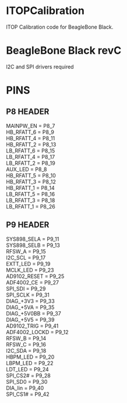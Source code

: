 # ITOPCalibration  
ITOP Calibration code for BeagleBone Black.  

# BeagleBone Black revC  
I2C and SPI drivers required  

# PINS  
## P8 HEADER  
MAINPW_EN = P8_7  
HB_RFATT_6 = P8_9  
HB_RFATT_4 = P8_11  
HB_RFATT_2 = P8_13  
LB_RFATT_6 = P8_15  
LB_RFATT_4 = P8_17  
LB_RFATT_2 = P8_19  
AUX_LED = P8_8  
HB_RFATT_5 = P8_10  
HB_RFATT_3 = P8_12  
HB_RFATT_1 = P8_14  
LB_RFATT_5 = P8_16  
LB_RFATT_3 = P8_18  
LB_RFATT_1 = P8_26  

## P9 HEADER  
SYS898_SELA = P9_11  
SYS898_SELB = P9_13  
RFSW_A = P9_15  
I2C_SCL = P9_17  
EXTT_LED = P9_19  
MCLK_LED = P9_23  
AD9102_RESET = P9_25  
ADF4002_CE = P9_27  
SPI_SDI = P9_29  
SPI_SCLK = P9_31  
DIAG_+3V3 = P9_33  
DIAG_+5VA = P9_35  
DIAG_+5V0BB = P9_37  
DIAG_+5V5 = P9_39  
AD9102_TRIG = P9_41  
ADF4002_LOCKD = P9_12  
RFSW_B = P9_14  
RFSW_C = P9_16  
I2C_SDA = P9_18  
HBPM_LED = P9_20  
LBPM_LED = P9_22  
LDT_LED = P9_24  
SPI_CS2# = P9_28  
SPI_SD0 = P9_30  
DIA_Iin = P9_40  
SPI_CS1# = P9_42  

